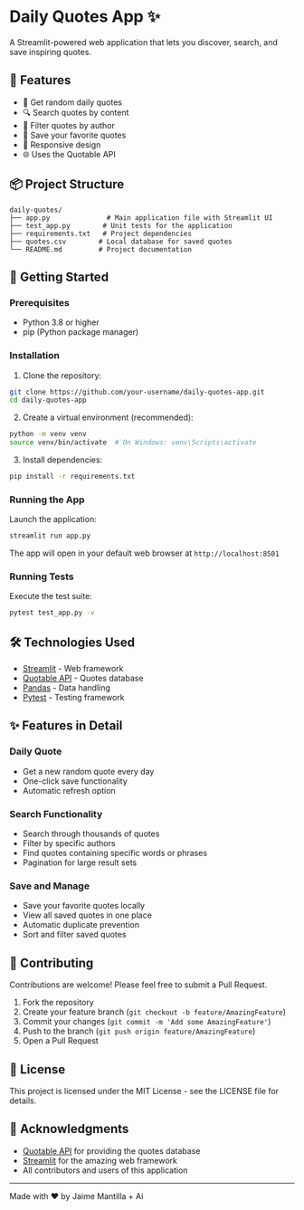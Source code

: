 # Daily Quotes App ✨

A Streamlit-powered web application that lets you discover, search, and save inspiring quotes.

## 🌟 Features

- 📖 Get random daily quotes
- 🔍 Search quotes by content
- 👤 Filter quotes by author
- 💾 Save your favorite quotes
- 📱 Responsive design
- 🌐 Uses the Quotable API

## 📦 Project Structure

```
daily-quotes/
├── app.py              # Main application file with Streamlit UI
├── test_app.py        # Unit tests for the application
├── requirements.txt   # Project dependencies
├── quotes.csv        # Local database for saved quotes
└── README.md         # Project documentation
```

## 🚀 Getting Started

### Prerequisites

- Python 3.8 or higher
- pip (Python package manager)

### Installation

1. Clone the repository:
```bash
git clone https://github.com/your-username/daily-quotes-app.git
cd daily-quotes-app
```

2. Create a virtual environment (recommended):
```bash
python -m venv venv
source venv/bin/activate  # On Windows: venv\Scripts\activate
```

3. Install dependencies:
```bash
pip install -r requirements.txt
```

### Running the App

Launch the application:
```bash
streamlit run app.py
```
The app will open in your default web browser at `http://localhost:8501`

### Running Tests

Execute the test suite:
```bash
pytest test_app.py -v
```

## 🛠️ Technologies Used

- [Streamlit](https://streamlit.io/) - Web framework
- [Quotable API](https://github.com/lukePeavey/quotable) - Quotes database
- [Pandas](https://pandas.pydata.org/) - Data handling
- [Pytest](https://docs.pytest.org/) - Testing framework

## ✨ Features in Detail

### Daily Quote
- Get a new random quote every day
- One-click save functionality
- Automatic refresh option

### Search Functionality
- Search through thousands of quotes
- Filter by specific authors
- Find quotes containing specific words or phrases
- Pagination for large result sets

### Save and Manage
- Save your favorite quotes locally
- View all saved quotes in one place
- Automatic duplicate prevention
- Sort and filter saved quotes

## 🤝 Contributing

Contributions are welcome! Please feel free to submit a Pull Request.

1. Fork the repository
2. Create your feature branch (`git checkout -b feature/AmazingFeature`)
3. Commit your changes (`git commit -m 'Add some AmazingFeature'`)
4. Push to the branch (`git push origin feature/AmazingFeature`)
5. Open a Pull Request

## 📝 License

This project is licensed under the MIT License - see the LICENSE file for details.

## 🙏 Acknowledgments

- [Quotable API](https://github.com/lukePeavey/quotable) for providing the quotes database
- [Streamlit](https://streamlit.io/) for the amazing web framework
- All contributors and users of this application

---
Made with ❤️ by Jaime Mantilla + Ai